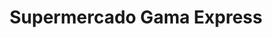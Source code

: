 ---
title: "Supermercado Gama Express"
url: /caracas/supermercado-gama-express-av-araure/
shop: Supermarkt
---